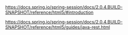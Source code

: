 https://docs.spring.io/spring-session/docs/2.0.4.BUILD-SNAPSHOT/reference/html5/#introduction

https://docs.spring.io/spring-session/docs/2.0.4.BUILD-SNAPSHOT/reference/html5/guides/java-rest.html